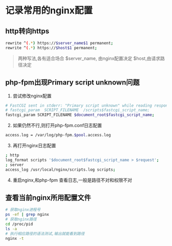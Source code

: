 # 记录常用的nginx配置

## http转向https

```bash
rewrite ^(.*) https://$server_name$1 permanent;
rewrite ^(.*) https://$host$1 permanent;
```

> 两种写法,各有适合场合
> $server_name, 由nginx配置决定
> $host,由请求路径决定

## php-fpm出现Primary script unknown问题

1. 尝试修改nginx配置

```bash
# FastCGI sent in stderr: "Primary script unknown" while reading response header from upstream,
# fastcgi_param  SCRIPT_FILENAME  /scripts$fastcgi_script_name;
fastcgi_param SCRIPT_FILENAME $document_root$fastcgi_script_name;
```
2. 如果仍然不行,则打开php-fpm.conf日志配置

```bash
access.log = /var/log/php-fpm.$pool.access.log
```

3. 再打开nginx日志配置

```bash
; http
log_format scripts '$document_root$fastcgi_script_name > $request';
; server
access_log /usr/local/nginx/scripts.log scripts;
```

4. 重启nginx,和php-fpm 查看日志,一般是路径不对和权限不对


## 查看当前nginx所用配置文件

```bash
# 获取nginx进程号
ps -ef | grep nginx
# 获取nginx路径
cd /proc/pid
ls -a
# 执行相应路径的语法测试,输出就能看到路径
nginx -t
```